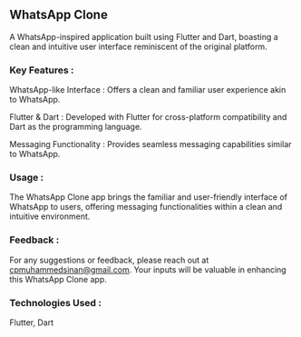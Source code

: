 ## WhatsApp Clone

A WhatsApp-inspired application built using Flutter and Dart, boasting a clean and intuitive user interface reminiscent of the original platform.

### Key Features :

WhatsApp-like Interface : Offers a clean and familiar user experience akin to WhatsApp.

Flutter & Dart : Developed with Flutter for cross-platform compatibility and Dart as the programming language.

Messaging Functionality : Provides seamless messaging capabilities similar to WhatsApp.

### Usage :
The WhatsApp Clone app brings the familiar and user-friendly interface of WhatsApp to users, offering messaging functionalities within a clean and intuitive environment.

### Feedback :
For any suggestions or feedback, please reach out at cpmuhammedsinan@gmail.com. Your inputs will be valuable in enhancing this WhatsApp Clone app.

### Technologies Used :
Flutter, Dart

